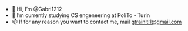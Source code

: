 - 👋 Hi, I’m @Gabri1212
- 🌱 I’m currently studying CS engeneering at PoliTo - Turin
- 📫 If for any reason you want to contact me, mail gtrainiti1@gmail.com

<!---
Gabri1212/Gabri1212 is a ✨ special ✨ repository because its `README.md` (this file) appears on your GitHub profile.
You can click the Preview link to take a look at your changes.
--->
